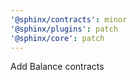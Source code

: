 ```yaml
---
'@sphinx/contracts': minor
'@sphinx/plugins': patch
'@sphinx/core': patch
---
```


Add Balance contracts
